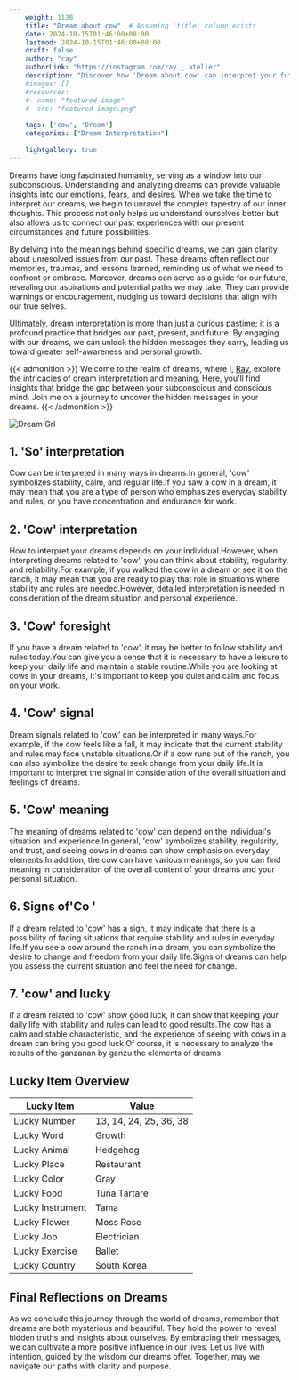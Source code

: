 ```yaml
---
    weight: 1128
    title: "Dream about cow"  # Assuming 'title' column exists
    date: 2024-10-15T01:46:00+08:00
    lastmod: 2024-10-15T01:46:00+08:00
    draft: false
    author: "ray"
    authorLink: "https://instagram.com/ray._.atelier"
    description: "Discover how 'Dream about cow' can interpret your future and uncover its significant meanings in your life."
    #images: []
    #resources:
    #- name: "featured-image"
    #  src: "featured-image.png"
    
    tags: ['cow', 'Dream']
    categories: ["Dream Interpretation"]
    
    lightgallery: true
---
```

    
Dreams have long fascinated humanity, serving as a window into our subconscious. Understanding and analyzing dreams can provide valuable insights into our emotions, fears, and desires. When we take the time to interpret our dreams, we begin to unravel the complex tapestry of our inner thoughts. This process not only helps us understand ourselves better but also allows us to connect our past experiences with our present circumstances and future possibilities.

By delving into the meanings behind specific dreams, we can gain clarity about unresolved issues from our past. These dreams often reflect our memories, traumas, and lessons learned, reminding us of what we need to confront or embrace. Moreover, dreams can serve as a guide for our future, revealing our aspirations and potential paths we may take. They can provide warnings or encouragement, nudging us toward decisions that align with our true selves.

Ultimately, dream interpretation is more than just a curious pastime; it is a profound practice that bridges our past, present, and future. By engaging with our dreams, we can unlock the hidden messages they carry, leading us toward greater self-awareness and personal growth.

{{< admonition >}}
Welcome to the realm of dreams, where I, [Ray](https://instagram.com/ray._.atelier), explore the intricacies of dream interpretation and meaning. Here, you’ll find insights that bridge the gap between your subconscious and conscious mind. Join me on a journey to uncover the hidden messages in your dreams.
{{< /admonition >}}

![Dream Grl](https://cdn.pixabay.com/photo/2017/11/02/03/35/gothic-2910057_1280.jpg "Dream Grl")

## 1. 'So' interpretation
Cow can be interpreted in many ways in dreams.In general, 'cow' symbolizes stability, calm, and regular life.If you saw a cow in a dream, it may mean that you are a type of person who emphasizes everyday stability and rules, or you have concentration and endurance for work.

## 2. 'Cow' interpretation
How to interpret your dreams depends on your individual.However, when interpreting dreams related to 'cow', you can think about stability, regularity, and reliability.For example, if you walked the cow in a dream or see it on the ranch, it may mean that you are ready to play that role in situations where stability and rules are needed.However, detailed interpretation is needed in consideration of the dream situation and personal experience.

## 3. 'Cow' foresight
If you have a dream related to 'cow', it may be better to follow stability and rules today.You can give you a sense that it is necessary to have a leisure to keep your daily life and maintain a stable routine.While you are looking at cows in your dreams, it's important to keep you quiet and calm and focus on your work.

## 4. 'Cow' signal
Dream signals related to 'cow' can be interpreted in many ways.For example, if the cow feels like a fall, it may indicate that the current stability and rules may face unstable situations.Or if a cow runs out of the ranch, you can also symbolize the desire to seek change from your daily life.It is important to interpret the signal in consideration of the overall situation and feelings of dreams.

## 5. 'Cow' meaning
The meaning of dreams related to 'cow' can depend on the individual's situation and experience.In general, 'cow' symbolizes stability, regularity, and trust, and seeing cows in dreams can show emphasis on everyday elements.In addition, the cow can have various meanings, so you can find meaning in consideration of the overall content of your dreams and your personal situation.

## 6. Signs of'Co '
If a dream related to 'cow' has a sign, it may indicate that there is a possibility of facing situations that require stability and rules in everyday life.If you see a cow around the ranch in a dream, you can symbolize the desire to change and freedom from your daily life.Signs of dreams can help you assess the current situation and feel the need for change.

## 7. 'cow' and lucky
If a dream related to 'cow' show good luck, it can show that keeping your daily life with stability and rules can lead to good results.The cow has a calm and stable characteristic, and the experience of seeing with cows in a dream can bring you good luck.Of course, it is necessary to analyze the results of the ganzanan by ganzu the elements of dreams.

## Lucky Item Overview
| Lucky Item          | Value              |
|---------------|--------------------|
| Lucky Number        | 13, 14, 24, 25, 36, 38  |
| Lucky Word          | Growth |
| Lucky Animal        | Hedgehog |
| Lucky Place         | Restaurant     |
| Lucky Color         | Gray     |
| Lucky Food          | Tuna Tartare      |
| Lucky Instrument    | Tama |
| Lucky Flower        | Moss Rose    |
| Lucky Job           | Electrician       |
| Lucky Exercise      | Ballet  |
| Lucky Country       | South Korea    |


##  Final Reflections on Dreams

As we conclude this journey through the world of dreams, remember that dreams are both mysterious and beautiful. They hold the power to reveal hidden truths and insights about ourselves. By embracing their messages, we can cultivate a more positive influence in our lives. Let us live with intention, guided by the wisdom our dreams offer. Together, may we navigate our paths with clarity and purpose.
